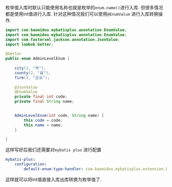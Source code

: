 枚举值入库时默认只能使用名称也就是枚举的`enum.name()`进行入库.
但很多情况都是使用int值进行入库.
针对这种情况我们可以使用`@EnumValue` 进行入库转换操作.

```java
import com.baomidou.mybatisplus.annotation.EnumValue;
import com.baomidou.mybatisplus.annotation.EnumValue;  
import com.fasterxml.jackson.annotation.JsonValue;  
import lombok.Getter;  
  
@Getter  
public enum AdminLevelEnum {  
  
    city(1, "市"),  
    county(2, "县"),  
    firm(3, "企业");  
  
    @JsonValue  
    @EnumValue    
    private final int code;  
    private final String name;  

  
    AdminLevelEnum(int code, String name) {  
        this.code = code;  
        this.name = name;  
    }  
  
}
```

这样写好后我们还需要对`mybatis plus` 进行配置
```yml
mybatis-plus:
	configuration:
		default-enum-type-handler: com.baomidou.mybatisplus.extension.handlers.MybatisEnumTypeHandler
```

这样就可以将int值直接入库出库转换为枚举值了.